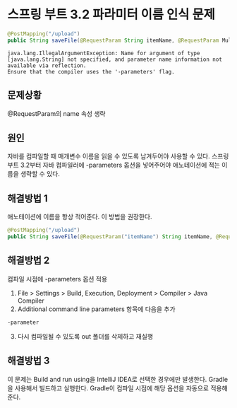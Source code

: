 # 스프링 부트 3.2 파라미터 이름 인식 문제
```java
@PostMapping("/upload")
public String saveFile(@RequestParam String itemName, @RequestParam MultipartFile file, HttpServletRequest request) throws IOException { ... }
```
```
java.lang.IllegalArgumentException: Name for argument of type [java.lang.String] not specified, and parameter name information not available via reflection.
Ensure that the compiler uses the '-parameters' flag.
```

## 문제상황
@RequestParam의 name 속성 생략

## 원인
자바를 컴파일할 때 매개변수 이름을 읽을 수 있도록 남겨두어야 사용할 수 있다.
스프링 부트 3.2부터 자바 컴파일러에 -parameters 옵션을 넣어주어야 애노테이션에 적는 이름을 생략할 수 있다.

## 해결방법 1
애노테이션에 이름을 항상 적어준다. 이 방법을 권장한다.
```java
@PostMapping("/upload")
public String saveFile(@RequestParam("itemName") String itemName, @RequestParam("file") MultipartFile file, HttpServletRequest request) throws IOException { ... }
```

## 해결방법 2
컴파일 시점에 -parameters 옵션 적용
1. File > Settings > Build, Execution, Deployment > Compiler > Java Compiler
2. Additional command line parameters 항목에 다음을 추가
```
-parameter
```
3. 다시 컴파일될 수 있도록 out 폴더를 삭제하고 재실행

## 해결방법 3
이 문제는 Build and run using을 IntelliJ IDEA로 선택한 경우에만 발생한다.
Gradle을 사용해서 빌드하고 실행한다. Gradle이 컴파일 시점에 해당 옵션을 자동으로 적용해준다.
